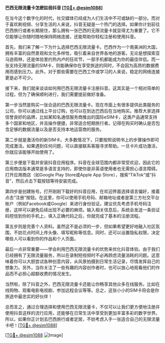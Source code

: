 **巴西无限流量卡怎麽註冊抖音 [[TG💪+ @esim1088](https://t.me/s/esim1088)]**

在当今这个数字化的时代，社交媒体已经成为人们生活中不可或缺的一部分。而对于喜欢刷视频、分享生活的人来说，抖音无疑是一个热门的选择。如果你计划前往巴西旅行或者长期居住，那么拥有一张巴西的无限流量卡就显得尤为重要了。它不仅能够让你随时随地保持网络连接，还能帮助你轻松注册和使用抖音。

首先，我们来了解一下为什么选择巴西无限流量卡。巴西作为一个南美洲的大国，拥有丰富的自然景观和文化多样性，吸引着来自世界各地的游客。无论是想探索亚马逊雨林，还是体验里约热内卢的狂欢节，一部手机都能成为你的最佳伴侣。而一张支持无限流量的SIM卡，则能确保你在享受旅途的同时，不会因为高昂的数据费用而感到压力。此外，对于那些需要在巴西工作或学习的人来说，稳定的网络连接更是必不可少。

接下来，我们就来谈谈如何用巴西无限流量卡注册抖音。这其实是一个相对简单的过程，但为了确保顺利进行，我们需要提前做好准备。

第一步当然是购买一张合适的巴西无限流量卡。现在市面上有很多提供此类服务的公司，你可以通过线上平台订购，也可以在到达巴西后在当地购买。推荐大家选择信誉良好的品牌，比如某知名通信服务商推出的国际eSIM卡，这类产品通常支持多个国家和地区，并且操作便捷，非常适合短期旅行者。记得在购买时确认是否包含足够的数据流量以及是否支持本地运营商的服务。

第二步就是激活你的新SIM卡。大多数情况下，只要按照说明书上的步骤操作即可完成激活。如果遇到任何问题，可以直接联系客服寻求帮助。一旦卡片成功激活，你就应该能够开始使用了。

第三步便是下载并安装抖音应用程序。抖音在全球范围内都非常受欢迎，因此它的应用商店版本通常是多语言支持的，即使你是非英语使用者也无需担心语言障碍。打开应用商店（如Google Play Store或Apple App Store），搜索“TikTok”或“抖音”，然后点击下载按钮等待安装完成。

第四步是创建账号。打开刚刚下载好的抖音应用，在欢迎界面选择语言偏好，接着点击“注册”按钮。在这里，你可以使用手机号码、邮箱地址或者是第三方社交平台账户（例如Facebook或Google）来进行身份验证。建议优先考虑手机号码注册，这样可以避免后续出现不必要的麻烦。输入相关信息后，系统会发送一条验证码短信到你的手机上，填入正确代码之后，你就完成了基本的注册流程。

第五步则是完善个人资料。虽然这不是必须的一步，但如果希望更好地融入社区氛围，不妨花点时间上传头像、填写昵称等信息。同时，还可以设置隐私权限，决定哪些人可以看到你的作品和个人页面。

最后一点非常重要——学会利用巴西无限流量卡的优势来优化抖音体验。由于我们已经拥有了无限流量服务，所以在录制短视频时不必再顾虑流量消耗的问题。这意味着你可以大胆尝试各种创意内容，从风景拍摄到日常生活记录，尽情发挥自己的想象力。另外，当你关注了一些有趣的内容创作者时，也可以放心地观看他们的作品而不必担心超额收费的情况发生。

当然啦，除了抖音之外，巴西无限流量卡还能让你畅享其他众多在线服务。比如在线购物、观看电影电视剧、参加远程会议等等。总之，这张小小的SIM卡将会是你旅途中最忠实的好伙伴！

总而言之，通过合理选择和使用巴西无限流量卡，不仅可以让我们更方便地注册并使用抖音这样的流行应用，还能够在日常生活中享受到更加丰富多彩的数字世界。所以，如果你正计划去巴西旅行或者定居，不妨考虑入手一张适合自己的无限流量卡吧！[[TG💪+ @esim1088](https://t.me/s/esim1088)]

[[TG💪+ @esim1088](https://t.me/s/esim1088) ![Image](https://i.postimg.cc/4NQfJmqS/Snipaste-2025-05-13-00-14-12.png)]